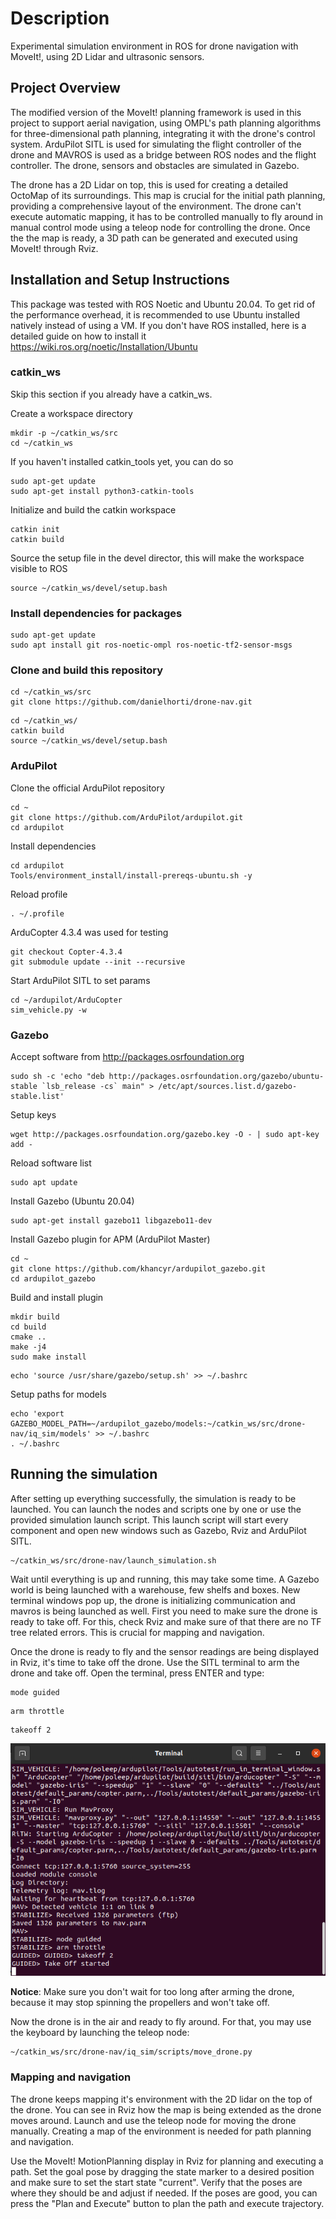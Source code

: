 # Description
Experimental simulation environment in ROS for drone navigation with MoveIt!, using 2D Lidar and ultrasonic sensors.

## Project Overview
The modified version of the MoveIt! planning framework is used in this project to support aerial navigation, using OMPL's path planning algorithms for three-dimensional path planning, integrating it with the drone's control system.
ArduPilot SITL is used for simulating the flight controller of the drone and MAVROS is used as a bridge between ROS nodes and the flight controller. The drone, sensors and obstacles are simulated in Gazebo.

The drone has a 2D Lidar on top, this is used for creating a detailed OctoMap of its surroundings. This map is crucial for the initial path planning, providing a comprehensive layout of the environment. The drone can't execute automatic mapping, it has to be controlled manually to fly around in manual control mode using a teleop node for controlling the drone. Once the the map is ready, a 3D path can be generated and executed using MoveIt! through Rviz.

## Installation and Setup Instructions
This package was tested with ROS Noetic and Ubuntu 20.04.
To get rid of the performance overhead, it is recommended to use Ubuntu installed natively instead of using a VM.
If you don't have ROS installed, here is a detailed guide on how to install it https://wiki.ros.org/noetic/Installation/Ubuntu

### catkin_ws
Skip this section if you already have a catkin_ws.

Create a workspace directory
```
mkdir -p ~/catkin_ws/src
cd ~/catkin_ws
```
If you haven't installed catkin_tools yet, you can do so
```
sudo apt-get update
sudo apt-get install python3-catkin-tools
```

Initialize and build the catkin workspace
```
catkin init
catkin build
```
Source the setup file in the devel director, this will make the workspace visible to ROS
```
source ~/catkin_ws/devel/setup.bash
```


### Install dependencies for packages
```
sudo apt-get update
sudo apt install git ros-noetic-ompl ros-noetic-tf2-sensor-msgs
```

### Clone and build this repository
```
cd ~/catkin_ws/src
git clone https://github.com/danielhorti/drone-nav.git
```
```
cd ~/catkin_ws/
catkin build
source ~/catkin_ws/devel/setup.bash
```

### ArduPilot
Clone the official ArduPilot repository
```
cd ~
git clone https://github.com/ArduPilot/ardupilot.git
cd ardupilot
```

Install dependencies
```
cd ardupilot
Tools/environment_install/install-prereqs-ubuntu.sh -y
```

Reload profile
```
. ~/.profile
```

ArduCopter 4.3.4 was used for testing
```
git checkout Copter-4.3.4
git submodule update --init --recursive
```

Start ArduPilot SITL to set params
```
cd ~/ardupilot/ArduCopter
sim_vehicle.py -w
```

### Gazebo
Accept software from http://packages.osrfoundation.org
```
sudo sh -c 'echo "deb http://packages.osrfoundation.org/gazebo/ubuntu-stable `lsb_release -cs` main" > /etc/apt/sources.list.d/gazebo-stable.list'
```

Setup keys
```
wget http://packages.osrfoundation.org/gazebo.key -O - | sudo apt-key add -
```

Reload software list
```
sudo apt update
```

Install Gazebo (Ubuntu 20.04)
```
sudo apt-get install gazebo11 libgazebo11-dev
```


Install Gazebo plugin for APM (ArduPilot Master)
```
cd ~
git clone https://github.com/khancyr/ardupilot_gazebo.git
cd ardupilot_gazebo
```

Build and install plugin
```
mkdir build
cd build
cmake ..
make -j4
sudo make install
```
```
echo 'source /usr/share/gazebo/setup.sh' >> ~/.bashrc
```

Setup paths for models
```
echo 'export GAZEBO_MODEL_PATH=~/ardupilot_gazebo/models:~/catkin_ws/src/drone-nav/iq_sim/models' >> ~/.bashrc
. ~/.bashrc
```
## Running the simulation
After setting up everything successfully, the simulation is ready to be launched.
You can launch the nodes and scripts one by one or use the provided simulation launch script.
This launch script will start every component and open new windows such as Gazebo, Rviz and ArduPilot SITL.
```
~/catkin_ws/src/drone-nav/launch_simulation.sh
```
Wait until everything is up and running, this may take some time.
A Gazebo world is being launched with a warehouse, few shelfs and boxes.
New terminal windows pop up, the drone is initializing communication and mavros is being launched as well.
First you need to make sure the drone is ready to take off.
For this, check Rviz and make sure of that there are no TF tree related errors. This is crucial for mapping and navigation.

Once the drone is ready to fly and the sensor readings are being displayed in Rviz, it's time to take off the drone.
Use the SITL terminal to arm the drone and take off.
Open the terminal, press ENTER and type:
```
mode guided
```
```
arm throttle
```
```
takeoff 2
```
![Alt text](images/mav_terminal.png)

**Notice**: Make sure you don't wait for too long after arming the drone, because it may stop spinning the propellers and won't take off.

Now the drone is in the air and ready to fly around.
For that, you may use the keyboard by launching the teleop node:
```
~/catkin_ws/src/drone-nav/iq_sim/scripts/move_drone.py
```

### Mapping and navigation
The drone keeps mapping it's environment with the 2D lidar on the top of the drone. You can see in Rviz how the map is being extended as the drone moves around.
Launch and use the teleop node for moving the drone manually. Creating a map of the environment is needed for path planning and navigation.

Use the MoveIt! MotionPlanning display in Rviz for planning and executing a path.
Set the goal pose by dragging the state marker to a desired position and make sure to set the start state "current". Verify that the poses are where they should be and adjust if needed.
If the poses are good, you can press the "Plan and Execute" button to plan the path and execute trajectory.
